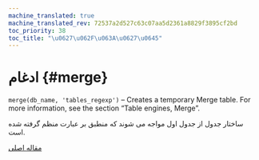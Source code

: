 ```yaml
---
machine_translated: true
machine_translated_rev: 72537a2d527c63c07aa5d2361a8829f3895cf2bd
toc_priority: 38
toc_title: "\u0627\u062F\u063A\u0627\u0645"
---
```


# ادغام {#merge}

`merge(db_name, 'tables_regexp')` – Creates a temporary Merge table. For more information, see the section “Table engines, Merge”.

ساختار جدول از جدول اول مواجه می شوند که منطبق بر عبارت منظم گرفته شده است.

[مقاله اصلی](https://clickhouse.tech/docs/en/query_language/table_functions/merge/) <!--hide-->

